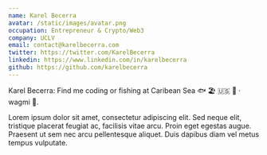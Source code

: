 ```yaml
---
name: Karel Becerra
avatar: /static/images/avatar.png
occupation: Entrepreneur & Crypto/Web3
company: UCLV
email: contact@karelbecerra.com
twitter: https://twitter.com/KarelBecerra
linkedin: https://www.linkedin.com/in/karelbecerra
github: https://github.com/karelbecerra
---
```


Karel Becerra: Find me coding or fishing at Caribean Sea 🐟 🏖 🇺🇸 🌴 · wagmi 🙏.

Lorem ipsum dolor sit amet, consectetur adipiscing elit. Sed neque elit, tristique placerat feugiat ac, facilisis vitae arcu. Proin eget egestas augue. Praesent ut sem nec arcu pellentesque aliquet. Duis dapibus diam vel metus tempus vulputate.

